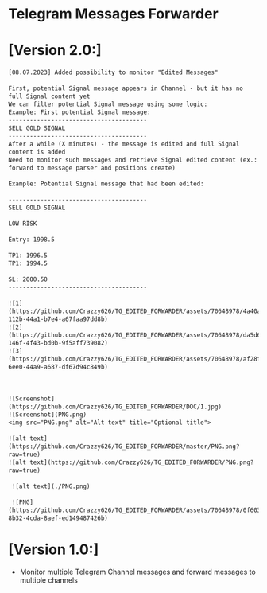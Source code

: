 # Telegram Messages Forwarder

# [Version 2.0:]

    [08.07.2023] Added possibility to monitor "Edited Messages"

    First, potential Signal message appears in Channel - but it has no full Signal content yet
    We can filter potential Signal message using some logic:
    Example: First potential Signal message:
    ---------------------------------------
    SELL GOLD SIGNAL
    ---------------------------------------
    After a while (X minutes) - the message is edited and full Signal content is added
    Need to monitor such messages and retrieve Signal edited content (ex.: forward to message parser and positions create)

    Example: Potential Signal message that had been edited:

    ---------------------------------------
    SELL GOLD SIGNAL

    LOW RISK

    Entry: 1998.5

    TP1: 1996.5
    TP1: 1994.5

    SL: 2000.50
    ---------------------------------------

    ![1](https://github.com/Crazzy626/TG_EDITED_FORWARDER/assets/70648978/4a40a1ce-112b-44a1-b7e4-a67faa97dd8b)
    ![2](https://github.com/Crazzy626/TG_EDITED_FORWARDER/assets/70648978/da5d6c46-146f-4f43-bd0b-9f5aff739082)
    ![3](https://github.com/Crazzy626/TG_EDITED_FORWARDER/assets/70648978/af28ff47-6ee0-44a9-a687-df67d94c849b)


   
    ![Screenshot](https://github.com/Crazzy626/TG_EDITED_FORWARDER/DOC/1.jpg)
    ![Screenshot](PNG.png)
    <img src="PNG.png" alt="Alt text" title="Optional title">

    ![alt text](https://github.com/Crazzy626/TG_EDITED_FORWARDER/master/PNG.png?raw=true)
    ![alt text](https://github.com/Crazzy626/TG_EDITED_FORWARDER/PNG.png?raw=true)

     ![alt text](./PNG.png)

     ![PNG](https://github.com/Crazzy626/TG_EDITED_FORWARDER/assets/70648978/0f603fda-8b32-4cda-8aef-ed149487426b)


# [Version 1.0:]

- Monitor multiple Telegram Channel messages and forward messages to multiple channels 
